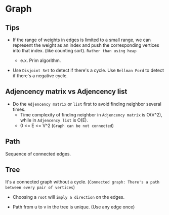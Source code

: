 # Graph

## Tips

- If the range of weights in edges is limited to a small range, we can represent the weight as an index and push the corresponding vertices into that index. (like counting sort). `Rather than using heap`  
    - e.x. Prim algorithm.

- Use `Disjoint Set` to detect if there's a cycle. Use `Bellman Ford` to detect if there's a negative cycle.

## Adjencency matrix vs Adjencency list

- Do the `Adjencency matrix` or `list` first to avoid finding neighbor several times.
    - Time complexity of finding neighbor in `Adjencency matrix` is O(V^2), while in `Adjencency list` is O(E).
    - 0 <= E <= V^2 (`Graph can be not connected`)

## Path

Sequence of connected edges.

## Tree

It's a connected graph without a cycle. (`Connected graph: There's a path between every pair of vertices`)

- Choosing a `root` will `imply a direction` on the edges. 

- Path from u to v in the tree is unique. (Use any edge once)